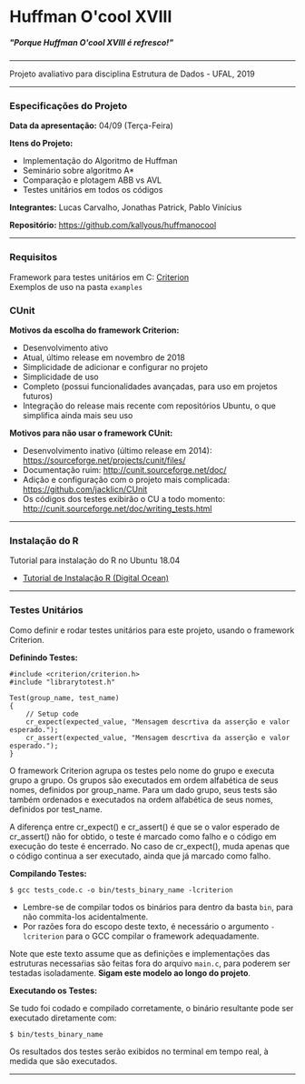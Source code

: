 # Huffman O'cool XVIII

##### *"Porque Huffman O'cool XVIII é refresco!"*

---

Projeto avaliativo para disciplina Estrutura de Dados - UFAL, 2019

---

### Especificações do Projeto

**Data da apresentação:** 04/09 (Terça-Feira)

**Itens do Projeto:**

* Implementação do Algoritmo de Huffman
* Seminário sobre algoritmo A*
* Comparação e plotagem ABB vs AVL
* Testes unitários em todos os códigos

**Integrantes:** Lucas Carvalho, Jonathas Patrick, Pablo Vinícius

**Repositório:** https://github.com/kallyous/huffmanocool

---

### Requisitos

Framework para testes unitários em C: [Criterion](https://github.com/Snaipe/Criterion)  
Exemplos de uso na pasta `examples`

### CUnit

**Motivos da escolha do framework Criterion:**

* Desenvolvimento ativo
* Atual, último release em novembro de 2018
* Simplicidade de adicionar e configurar no projeto
* Simplicidade de uso
* Completo (possui funcionalidades avançadas, para uso em projetos futuros)
* Integração do release mais recente com repositórios Ubuntu, o que simplifica ainda mais seu uso

**Motivos para não usar o framework CUnit:**

* Desenvolvimento inativo (último release em 2014): https://sourceforge.net/projects/cunit/files/
* Documentação ruim: http://cunit.sourceforge.net/doc/
* Adição e configuração com o projeto mais complicada: https://github.com/jacklicn/CUnit
* Os códigos dos testes exibirão o CU a todo momento: http://cunit.sourceforge.net/doc/writing_tests.html

---

### Instalação do R

Tutorial para instalação do R no Ubuntu 18.04

* [Tutorial de Instalação R (Digital Ocean)](https://www.digitalocean.com/community/tutorials/how-to-install-r-on-ubuntu-18-04-quickstart)

---

### Testes Unitários

Como definir e rodar testes unitários para este projeto, usando o framework Criterion.

**Definindo Testes:**

    #include <criterion/criterion.h>
    #include "librarytotest.h"
    
    Test(group_name, test_name)
    {
        // Setup code
        cr_expect(expected_value, "Mensagem descrtiva da asserção e valor esperado.");
        cr_assert(expected_value, "Mensagem descrtiva da asserção e valor esperado.");
    }

O framework Criterion agrupa os testes pelo nome do grupo e executa grupo a grupo. Os grupos são executados em ordem alfabética de seus nomes, definidos por group_name. Para um dado grupo, seus tests são também ordenados e executados na ordem alfabética de seus nomes, definidos por test_name.

A diferença entre cr_expect() e cr_assert() é que se o valor esperado de cr_assert() não for obtido, o teste é marcado como falho e o código em execução do teste é encerrado. No caso de cr_expect(), muda apenas que o código continua a ser executado, ainda que já marcado como falho.

**Compilando Testes:**

    $ gcc tests_code.c -o bin/tests_binary_name -lcriterion

* Lembre-se de compilar todos os binários para dentro da basta `bin`, para não commita-los acidentalmente.
* Por razões fora do escopo deste texto, é necessário o argumento `-lcriterion` para o GCC compilar o framework adequadamente.

Note que este texto assume que as definições e implementações das estruturas necessaŕias são feitas fora do arquivo `main.c`, para poderem ser testadas isoladamente. **Sigam este modelo ao longo do projeto**.

**Executando os Testes:**

Se tudo foi codado e compilado corretamente, o binário resultante pode ser executado diretamente com:

    $ bin/tests_binary_name

Os resultados dos testes serão exibidos no terminal em tempo real, à medida que são executados.

---
